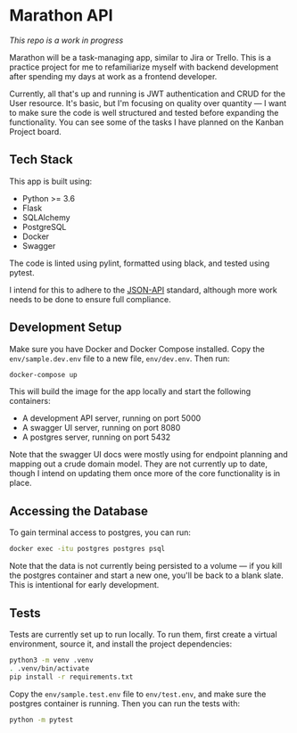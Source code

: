 # Marathon API

_This repo is a work in progress_

Marathon will be a task-managing app, similar to Jira or Trello. This is a practice project for me to refamiliarize myself with backend development after spending my days at work as a frontend developer.

Currently, all that's up and running is JWT authentication and CRUD for the User resource. It's basic, but I'm focusing on quality over quantity &mdash; I want to make sure the code is well structured and tested before expanding the functionality. You can see some of the tasks I have planned on the Kanban Project board.

## Tech Stack

This app is built using:

-   Python >= 3.6
-   Flask
-   SQLAlchemy
-   PostgreSQL
-   Docker
-   Swagger

The code is linted using pylint, formatted using black, and tested using pytest.

I intend for this to adhere to the [JSON-API](https://jsonapi.org/) standard, although more work needs to be done to ensure full compliance.

## Development Setup

Make sure you have Docker and Docker Compose installed. Copy the `env/sample.dev.env` file to a new file, `env/dev.env`. Then run:

```bash
docker-compose up
```

This will build the image for the app locally and start the following containers:

-   A development API server, running on port 5000
-   A swagger UI server, running on port 8080
-   A postgres server, running on port 5432

Note that the swagger UI docs were mostly using for endpoint planning and mapping out a crude domain model. They are not currently up to date, though I intend on updating them once more of the core functionality is in place.

## Accessing the Database

To gain terminal access to postgres, you can run:

```bash
docker exec -itu postgres postgres psql
```

Note that the data is not currently being persisted to a volume &mdash; if you kill the postgres container and start a new one, you'll be back to a blank slate. This is intentional for early development.

## Tests

Tests are currently set up to run locally. To run them, first create a virtual environment, source it, and install the project dependencies:

```bash
python3 -m venv .venv
. .venv/bin/activate
pip install -r requirements.txt
```

Copy the `env/sample.test.env` file to `env/test.env`, and make sure the postgres container is running. Then you can run the tests with:

```bash
python -m pytest
```
